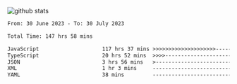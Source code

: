
![github stats](https://github-readme-stats.vercel.app/api?username=realmahd1&show_icons=true&theme=codeSTACKr&hide_rank=true&count_private=true)

<!--START_SECTION:waka-->

```txt
From: 30 June 2023 - To: 30 July 2023

Total Time: 147 hrs 58 mins

JavaScript                    117 hrs 37 mins >>>>>>>>>>>>>>>>>>>>-----   79.50 %
TypeScript                    20 hrs 52 mins  >>>>---------------------   14.11 %
JSON                          3 hrs 56 mins   >------------------------   02.66 %
XML                           1 hr 3 mins     -------------------------   00.72 %
YAML                          38 mins         -------------------------   00.43 %
```

<!--END_SECTION:waka-->
